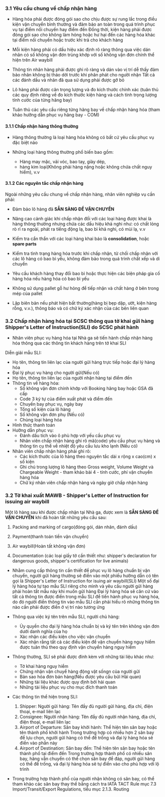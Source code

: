 ### 3.1 Yêu cầu chung về chấp nhận hàng

- Hàng hóa phải được đóng gói sao cho chịu được sự rung lắc trong điều kiện vận chuyển bình thường
  và đảm bảo an toàn trong quá trình phục vụ tại điểm nối chuyến hay điểm đến
  Đồng thời, kiện hàng phải được đóng gói sao cho không làm hỏng hoặc hư hại đến các hàng hóa khác
  tại điểm nối chuyến hoặc trước khi trả cho khách hàng

- Mỗi kiện hàng phải có dấu hiệu xác định rõ ràng thông qua việc dán nhãn có số không vận đơn trùng khớp
  với số không vận đơn chính thể hiện trên Air waybill

- Thông tin nhãn hàng phải được ghi rõ ràng và dán vào vị trí dễ thấy
  đảm bảo nhãn không bị tháo dời trước khi phân phát cho người nhận
  Tất cả các đánh dấu và nhãn đã qua sử dụng phải được gỡ bỏ

- Lô hàng phải được cân trọng lượng và đo kích thước chính xác
  (tuân thủ các quy định riêng về đo kích thước kiện hàng và cách tính trọng lượng tính cước của từng hãng bay)

- Tuân thủ các yêu cầu riêng từng hãng bay về chấp nhận hàng hóa (tham khảo hưỡng dẫn phục vụ hãng bay - COM)

#### 3.1.1 Chấp nhận hàng thông thường

- Hàng thông thường là loại hàng hóa không có bất cứ yêu cầu phục vụ đặc biệt nào

- Những loại hàng thông thường phổ biến bao gồm:
  - Hàng may mặc, vải vóc, bao tay, giày dép,
  - hàng kim loại(Không phải hàng nặng hoặc không chứa chất nguy hiểm), v.v

#### 3.1.2 Các nguyên tắc chấp nhận hàng

Ngoài những yêu cầu chung về chấp nhận hàng, nhân viên nghiệp vụ cần phải:

- Đảm bảo lô hàng đã **SẴN SÀNG ĐỂ VẬN CHUYỂN**

- Nâng cao cảnh giác khi chấp nhận đối với các loại hàng được khai là hàng thông thường
  nhưng chứa các dấu hiệu khả nghi như: có chất lỏng rò rỉ ra ngoài,
  phát ra tiếng động lạ, bao bì khả nghi, có mùi lạ, v.v

- Kiểm tra cẩn thẩn với các loại hàng khai báo là **consolidation**, hoặc **spare parts**

- Kiểm tra tình trạng hàng hóa trước khi chấp nhận, từ chối chấp nhận với các lô hàng có bao bì yếu,
  không đảm bảo trong quá trình chất xếp và di chuyển

- Yêu cầu khách hàng thay đổi bao bì hoặc thực hiện các biện pháp gia cố hàng hóa nếu hàng hóa có bao bì yếu

- Không sử dụng pallet gỗ hư hỏng để tiếp nhận và chất hàng ở bên trong mép của pallet

- Lập biên bản nếu phát hiện bất thường(hàng bị bẹp dập, ướt, kiện hàng rỗng, v.v.),
  thông báo và có chữ ký xác nhận của các bên liên quan

### 3.2 Chấp nhận hàng hóa tại SCSC thông qua tờ khai gửi hàng Shipper's Letter of Instruction(SLI) do SCSC phát hành

- Nhân viên phục vụ hàng hóa tại Nhà ga sẽ tiến hành chấp nhận hàng hóa thông qua
  các thông tin khách hàng trên tờ khai SLI

Diễn giải mẫu SLI:

- Họ tên, thông tin liên lạc của người gửi hàng trực tiếp hoặc đại lý hàng hóa
- Đại lý phục vụ hàng cho người gửi(Nếu có)
- Họ tên, thông tin liên lạc của người nhận hàng tại điểm đến
- Thông tin về hàng hóa:
  - Số không vận đơn chính khớp với Booking hãng bay hoặc GSA đã cấp
  - Code 3 ký tự của điểm xuất phát và điểm đến
  - Chuyến bay phục vụ, ngày bay
  - Tổng số kiện của lô hàng
  - Số không vận đơn phụ (Nếu có)
  - Chủng loại hàng hóa
- Hình thức thanh toán
- Hưỡng dẫn phục vụ:
  - Đánh dấu tích vào ô phù hợp với yếu cầu phục vụ
  - Nhân viên chấp nhận hàng ghi rõ mã(code) yêu cầu phục vụ hàng
    và thông tin cụ thể về nhiệt độ yêu cầu lưu kho lạnh (Nếu có)
- Nhân viên chấp nhận hàng phải ghi rõ:
  - Các kích thước của lô hàng theo nguyên tắc dài x rộng x cao(cm) x số kiện
  - Ghi chú trong lượng lô hàng theo
    Gross weight, Volume Weight và Chargeable Weight - tham khảo bài 4 - tính cước, phí vận chuyển hàng hóa
  - Chữ ký nhân viên chấp nhận hàng và ngày giờ chấp nhận hàng

### 3.2 Tờ khai xuất MAWB - Shipper's Letter of Instruction for issuing air waybill

Một lô hàng sau khi được chấp nhận tại Nhà ga, được xem là **SẴN SÀNG ĐỂ VẬN CHUYỂN** khi đã hoàn tất những yêu cầu sau:

1. Packing and marking of cargo(đóng gói, dán nhãn, đánh dấu)

2. Payment(thanh toán tiền vận chuyển)

3. Air waybill(Hoàn tất không vận đơn)

4. Documentation (các loại giấy tờ cần thiết như: shipper's declaration for dangerous goods, shipper's certification for live animals)

- Nhằm cung cấp thông tin cần thiết để phục vụ lô hàng chuẩn bị vận chuyển,
  người gửi hàng thường sẽ điền vào một phiếu hưỡng dẫn có tên gọi là Shipper's Letter of Instruction for isuing air waybill(SLI)
  Một số đại lý hàng hóa tự tạo mẫu SLI riêng cho mình và yêu cầu người gửi hàng phải hoàn tất mẫu này khi muốn gửi hàng
  Đại lý hàng hóa sẽ căn cứ vào tất cả thông tin được điền trong mẫu SLI để tiến hành phục vụ hàng hóa,
  do đó người điền thông tin vào mẫu SLI cần phải hiểu rõ những thông tin nào cần phải được điền ở vị trí nào tương ứng

- Thông qua việc ký tên trên mẫu SLI, người chủ hàng:

  - Ủy quyền cho đại lý hàng hóa chuẩn bị và ký tên trên không vận đơn dưới danh nghĩa của họ
  - Xác nhận các điều kiện cho việc vận chuyển
  - Xác nhận rằng tất cả các điều kiện để vận chuyển hàng nguy hiểm được tuân thủ theo quy định vận chuyển hàng nguy hiểm

- Thông thường, SLI sẽ phải được đính kèm với những tài liệu khác như:

  - Tờ khai hàng nguy hiểm
  - Chứng nhận vận chuyể hàng động vật sốngn của người gửi
  - Bản sao hóa đơn bán hàng(Nếu được yêu cầu bửi Hải quan)
  - Những tài liệu khác được quy định bởi hải quan
  - Những tài liệu phục vụ cho mục đích thanh toán

- Các thông tin thể hiện trong SLI:

  1. Shipper: Người gửi hàng: Tên đầy đủ người gửi hàng, địa chỉ, điện thoại, e-mail liên lạc
  2. Consignee: Người nhận hàng: Tên đầy đủ người nhận hàng, địa chỉ, điện thoại, e-mail liên lạc
  3. Airport of Departure: Sân bay khởi hành: Thể hiện tên sân bay hoặc tên thành phố khởi hành
     Trong trường hợp có nhiều hợn 2 sân bay để lựu chọn, người gửi hàng có thể để trống và đại lý hàng hóa sẽ điền vào phần này
  4. Airport of Destination: Sân bay đến: Thể hiện tên sân bay hoặc tên thành phố tại điểm đến
     Trong trường hợp thành phố có nhiều sân bay, hãng vẫn chuyển có thể chọn sân bay để đáp,
     người gửi hàng có thể để trống, và đại lý hàng hóa sẽ tự điền vào cho phù hợp với lộ trình

- Trong trường hợp thành phố của người nhận không có sân bay,
  có thể tham khảo các sân bay thay thể bằng cách tra IATA TACT Rule mục 7.3 Import/Transit/Export Regulations, tiểu mục 2.1.3. Routing
